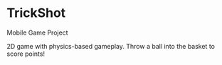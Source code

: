 # TrickShot
 Mobile Game Project

2D game with physics-based gameplay. 
Throw a ball into the basket to score points!